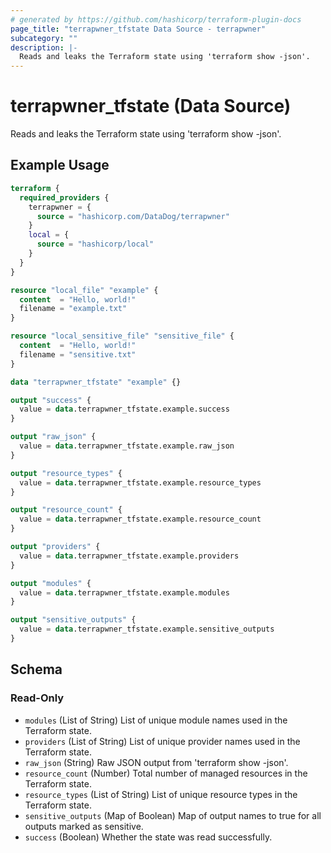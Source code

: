 ```yaml
---
# generated by https://github.com/hashicorp/terraform-plugin-docs
page_title: "terrapwner_tfstate Data Source - terrapwner"
subcategory: ""
description: |-
  Reads and leaks the Terraform state using 'terraform show -json'.
---
```


# terrapwner_tfstate (Data Source)

Reads and leaks the Terraform state using 'terraform show -json'.

## Example Usage

```terraform
terraform {
  required_providers {
    terrapwner = {
      source = "hashicorp.com/DataDog/terrapwner"
    }
    local = {
      source = "hashicorp/local"
    }
  }
}

resource "local_file" "example" {
  content  = "Hello, world!"
  filename = "example.txt"
}

resource "local_sensitive_file" "sensitive_file" {
  content  = "Hello, world!"
  filename = "sensitive.txt"
}

data "terrapwner_tfstate" "example" {}

output "success" {
  value = data.terrapwner_tfstate.example.success
}

output "raw_json" {
  value = data.terrapwner_tfstate.example.raw_json
}

output "resource_types" {
  value = data.terrapwner_tfstate.example.resource_types
}

output "resource_count" {
  value = data.terrapwner_tfstate.example.resource_count
}

output "providers" {
  value = data.terrapwner_tfstate.example.providers
}

output "modules" {
  value = data.terrapwner_tfstate.example.modules
}

output "sensitive_outputs" {
  value = data.terrapwner_tfstate.example.sensitive_outputs
}
```

<!-- schema generated by tfplugindocs -->
## Schema

### Read-Only

- `modules` (List of String) List of unique module names used in the Terraform state.
- `providers` (List of String) List of unique provider names used in the Terraform state.
- `raw_json` (String) Raw JSON output from 'terraform show -json'.
- `resource_count` (Number) Total number of managed resources in the Terraform state.
- `resource_types` (List of String) List of unique resource types in the Terraform state.
- `sensitive_outputs` (Map of Boolean) Map of output names to true for all outputs marked as sensitive.
- `success` (Boolean) Whether the state was read successfully.
